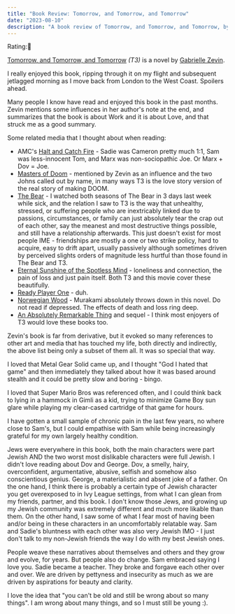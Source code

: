 ```yaml
---
title: "Book Review: Tomorrow, and Tomorrow, and Tomorrow"
date: "2023-08-10"
description: "A book review of Tomorrow, and Tomorrow, and Tomorrow, by Gabrielle Zevin. Reviewed by Leo Robinovitch."
---
```


Rating:👾

[Tomorrow, and Tomorrow, and Tomorrow][book] _(T3)_ is a novel by [Gabrielle Zevin][author].

I really enjoyed this book, ripping through it on my flight and subsequent jetlagged morning as I move back from London
to the West Coast. Spoilers ahead.

Many people I know have read and enjoyed this book in the past months. Zevin mentions some influences in her author's
note at the end, and summarizes that the book is about Work and it is about Love, and that struck me as a good summary.

Some related media that I thought about when reading:

- AMC's [Halt and Catch Fire][halt] - Sadie was Cameron pretty much 1:1, Sam was less-innocent Tom, and Marx was
  non-sociopathic Joe. Or Marx + Dov = Joe.
- [Masters of Doom][doom] - mentioned by Zevin as an influence and the two Johns called out by name, in many ways T3 is
  the love story version of the real story of making DOOM.
- [The Bear][bear] - I watched both seasons of The Bear in 3 days last week while sick, and the relation I saw to T3 is
  the way that unhealthy, stressed, or suffering people who are inextricably linked due to passions, circumstances, or
  family can just absolutely tear the crap out of each other, say the meanest and most destructive things possible, and
  still have a relationship afterwards. This just doesn't exist for most people IME - friendships are mostly a one or
  two strike policy, hard to acquire, easy to drift apart, usually passively although sometimes driven by perceived
  slights orders of magnitude less hurtful than those found in The Bear and T3.
- [Eternal Sunshine of the Spotless Mind][eternal] - loneliness and connection, the pain of loss and just pain itself.
  Both T3 and this movie cover these beautifully.
- [Ready Player One][player1] - duh.
- [Norwegian Wood][norwegian] - Murakami absolutely throws down in this novel. Do not read if depressed. The effects of
  death and loss ring deep.
- [An Absolutely Remarkable Thing][remarkable] and sequel - I think most enjoyers of T3 would love these books too.

Zevin's book is far from derivative, but it evoked so many references to other art and media that has touched my life,
both directly and indirectly, the above list being only a subset of them all. It was so special that way.

I loved that Metal Gear Solid came up, and I thought "God I hated that game" and then immediately they talked about how
it was based around stealth and it could be pretty slow and boring - bingo.

I loved that Super Mario Bros was referenced often, and I could think back to lying in a hammock in Gimli as a kid,
trying to minimize Game Boy sun glare while playing my clear-cased cartridge of that game for hours.

I have gotten a small sample of chronic pain in the last few years, no where close to Sam's, but I could empathise with
Sam while being increasingly grateful for my own largely healthy condition.

Jews were everywhere in this book, both the main characters were part Jewish AND the two worst most dislikable
characters were full Jewish. I didn't love reading about Dov and George. Dov, a smelly, hairy, overconfident,
argumentative, abusive, selfish and somehow also conscientious genius. George, a materialistic and absent joke of a
father. On the one hand, I think there is probably a certain type of Jewish character you get overexposed to in Ivy
League settings, from what I can glean from my friends, partner, and this book. I don't know those Jews, and growing up
my Jewish community was extremely different and much more likable than them. On the other hand, I saw some of what I
fear most of having been and/or being in these characters in an uncomfortably relatable way. Sam and Sadie's bluntness
with each other was also very Jewish IMO - I just don't talk to my non-Jewish friends the way I do with my best Jewish
ones.

People weave these narratives about themselves and others and they grow and evolve, for years. But people also do
change. Sam embraced saying I love you. Sadie became a teacher. They broke and forgave each other over and over. We are
driven by pettyness and insecurity as much as we are driven by aspirations for beauty and clarity.

I love the idea that "you can't be old and still be wrong about so many things". I am wrong about many things, and so I
must still be young :).

[book]: https://en.wikipedia.org/wiki/Tomorrow,_and_Tomorrow,_and_Tomorrow
[author]: https://en.wikipedia.org/wiki/Gabrielle_Zevin
[halt]: https://en.wikipedia.org/wiki/Halt_and_Catch_Fire_(TV_series)
[doom]: https://en.wikipedia.org/wiki/Masters_of_Doom
[bear]: https://en.wikipedia.org/wiki/The_Bear_(TV_series)
[eternal]: https://en.wikipedia.org/wiki/Eternal_Sunshine_of_the_Spotless_Mind
[player1]: https://en.wikipedia.org/wiki/Ready_Player_One
[norwegian]: https://en.wikipedia.org/wiki/Norwegian_Wood_(novel)
[remarkable]: https://en.wikipedia.org/wiki/An_Absolutely_Remarkable_Thing
